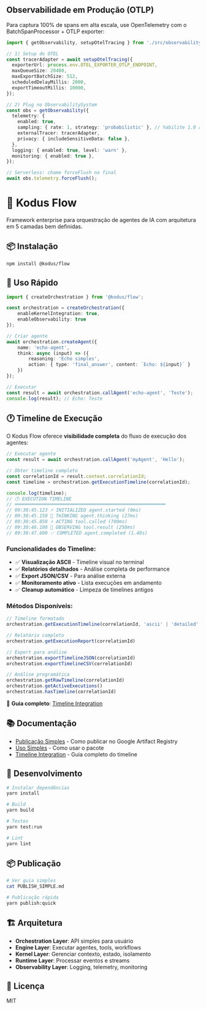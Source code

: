 ## Observabilidade em Produção (OTLP)

Para captura 100% de spans em alta escala, use OpenTelemetry com o BatchSpanProcessor + OTLP exporter:

```ts
import { getObservability, setupOtelTracing } from './src/observability/index.js';

// 1) Setup do OTEL
const tracerAdapter = await setupOtelTracing({
  exporterUrl: process.env.OTEL_EXPORTER_OTLP_ENDPOINT,
  maxQueueSize: 20480,
  maxExportBatchSize: 512,
  scheduledDelayMillis: 2000,
  exportTimeoutMillis: 10000,
});

// 2) Plug no ObservabilitySystem
const obs = getObservability({
  telemetry: {
    enabled: true,
    sampling: { rate: 1, strategy: 'probabilistic' }, // habilite 1.0 apenas quando necessário
    externalTracer: tracerAdapter,
    privacy: { includeSensitiveData: false },
  },
  logging: { enabled: true, level: 'warn' },
  monitoring: { enabled: true },
});

// Serverless: chame forceFlush no final
await obs.telemetry.forceFlush();
```

# 🚀 Kodus Flow

Framework enterprise para orquestração de agentes de IA com arquitetura em 5 camadas bem definidas.

## 📦 Instalação

```bash
npm install @kodus/flow
```

## 🚀 Uso Rápido

```typescript
import { createOrchestration } from '@kodus/flow';

const orchestration = createOrchestration({
    enableKernelIntegration: true,
    enableObservability: true
});

// Criar agente
await orchestration.createAgent({
    name: 'echo-agent',
    think: async (input) => ({
        reasoning: 'Echo simples',
        action: { type: 'final_answer', content: `Echo: ${input}` }
    })
});

// Executar
const result = await orchestration.callAgent('echo-agent', 'Teste');
console.log(result); // Echo: Teste
```

## 🕐 Timeline de Execução

O Kodus Flow oferece **visibilidade completa** do fluxo de execução dos agentes:

```typescript
// Executar agente
const result = await orchestration.callAgent('myAgent', 'Hello');

// Obter timeline completo
const correlationId = result.context.correlationId;
const timeline = orchestration.getExecutionTimeline(correlationId);

console.log(timeline);
// 🕐 EXECUTION TIMELINE
// ═══════════════════════════════════════════════════════
// 09:30:45.123 ⚡ INITIALIZED agent.started (0ms)
// 09:30:45.150 🤔 THINKING agent.thinking (27ms)
// 09:30:45.850 ⚡ ACTING tool.called (700ms)
// 09:30:46.100 👀 OBSERVING tool.result (250ms)
// 09:30:47.600 ✅ COMPLETED agent.completed (1.48s)
```

### **Funcionalidades do Timeline:**

- ✅ **Visualização ASCII** - Timeline visual no terminal
- ✅ **Relatórios detalhados** - Análise completa de performance
- ✅ **Export JSON/CSV** - Para análise externa
- ✅ **Monitoramento ativo** - Lista execuções em andamento
- ✅ **Cleanup automático** - Limpeza de timelines antigos

### **Métodos Disponíveis:**

```typescript
// Timeline formatado
orchestration.getExecutionTimeline(correlationId, 'ascii' | 'detailed' | 'compact')

// Relatório completo
orchestration.getExecutionReport(correlationId)

// Export para análise
orchestration.exportTimelineJSON(correlationId)
orchestration.exportTimelineCSV(correlationId)

// Análise programática
orchestration.getRawTimeline(correlationId)
orchestration.getActiveExecutions()
orchestration.hasTimeline(correlationId)
```

📖 **Guia completo**: [Timeline Integration](docs/TIMELINE_INTEGRATION.md)

## 📚 Documentação

- [Publicação Simples](PUBLISH_SIMPLE.md) - Como publicar no Google Artifact Registry
- [Uso Simples](USAGE_SIMPLE.md) - Como usar o pacote
- [Timeline Integration](docs/TIMELINE_INTEGRATION.md) - Guia completo do timeline

## 🔧 Desenvolvimento

```bash
# Instalar dependências
yarn install

# Build
yarn build

# Testes
yarn test:run

# Lint
yarn lint
```

## 📦 Publicação

```bash
# Ver guia simples
cat PUBLISH_SIMPLE.md

# Publicação rápida
yarn publish:quick
```

## 🏗️ Arquitetura

- **Orchestration Layer**: API simples para usuário
- **Engine Layer**: Executar agentes, tools, workflows
- **Kernel Layer**: Gerenciar contexto, estado, isolamento
- **Runtime Layer**: Processar eventos e streams
- **Observability Layer**: Logging, telemetry, monitoring

## 📄 Licença

MIT
